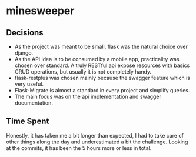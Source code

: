 # minesweeper

## Decisions

- As the project was meant to be small, flask was the natural choice over django.
- As the API idea is to be consumed by a mobile app, practicality was chosen over standard. A truly RESTful api expose resources with basics CRUD operations, but usually it is not completely handy.
- flask-restplus was chosen mainly because the swagger feature which is very useful.
- Flask-Migrate is almost a standard in every project and simplify queries.
- The main focus was on the api implementation and swagger documentation.

## Time Spent

Honestly, it has taken me a bit longer than expected, I had to take care of other things along the day and underestimated a bit the challenge. Looking at the commits, it has been the 5 hours more or less in total.
 